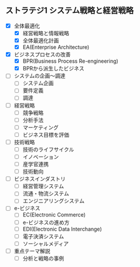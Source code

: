 ## ストラテジ1 システム戦略と経営戦略

- [x] 全体最適化
  - [x] 経営戦略と情報戦略
  - [x] 全体最適化計画
  - [x] EA(Enterprise Architecture)
- [x] ビジネスプロセスの改善
  - [x] BPR(Business Process Re-engineering)
  - [x] BPRから派生したビジネス
- [ ] システムの企画〜調達
  - [ ] システム企画
  - [ ] 要件定義
  - [ ] 調達
- [ ] 経営戦略
  - [ ] 競争戦略
  - [ ] 分析手法
  - [ ] マーケティング
  - [ ] ビジネス目標を評価
- [ ] 技術戦略
  - [ ] 技術のライフサイクル
  - [ ] イノベーション
  - [ ] 産学官連携
  - [ ] 技術動向
- [ ] ビジネスインダストリ
  - [ ] 経営管理システム
  - [ ] 流通・物流システム
  - [ ] エンジニアリングシステム
- [ ] e-ビジネス
  - [ ] EC(Electronic Commerce)
  - [ ] e-ビジネスの進め方
  - [ ] EDI(Electronic Data Interchange)
  - [ ] 電子決済システム
  - [ ] ソーシャルメディア
- [ ] 重点テーマ解説
  - [ ] 分析と戦略の事例
